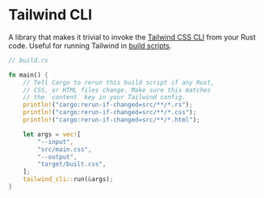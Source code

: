 # Tailwind CLI

A library that makes it trivial to invoke the [Tailwind CSS CLI](https://tailwindcss.com/docs/installation) from your Rust code. Useful for running Tailwind in [build scripts](https://doc.rust-lang.org/cargo/reference/build-scripts.html).

```rust
// build.rs

fn main() {
    // Tell Cargo to rerun this build script if any Rust,
    // CSS, or HTML files change. Make sure this matches
    // the `content` key in your Tailwind config.
    println!("cargo:rerun-if-changed=src/**/*.rs");
    println!("cargo:rerun-if-changed=src/**/*.css");
    println!("cargo:rerun-if-changed=src/**/*.html");

    let args = vec![
        "--input",
        "src/main.css",
        "--output",
        "target/built.css",
    ];
    tailwind_cli::run(&args);
}
```
